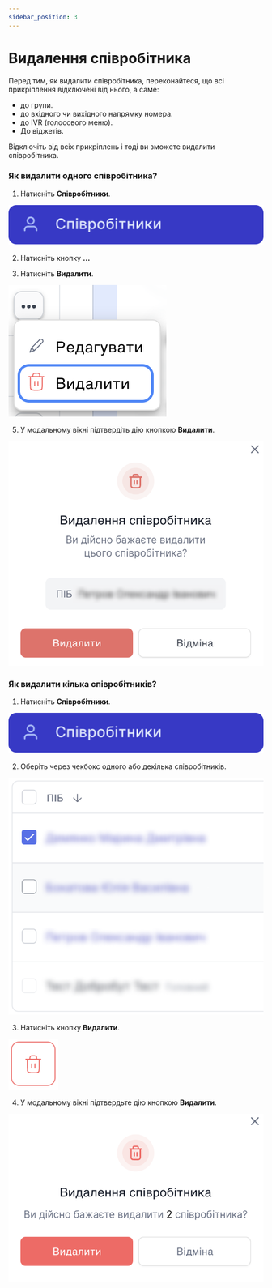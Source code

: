 ```yaml
---
sidebar_position: 3
---
```


# Видалення співробітника

Перед тим, як видалити співробітника, переконайтеся, що всі прикріплення відключені від нього, а саме:

- до групи.
- до вхідного чи вихідного напрямку номера.
- до IVR (голосового меню).
- До віджетів.

Відключіть від всіх прикріплень і тоді ви зможете видалити співробітника.

### Як видалити одного співробітника?

1. Натисніть **Співробітники**.

![](../../img/employees-groups/side-bar-employee-tab.svg)

2. Натисніть кнопку **...**

3. Натисніть **Видалити**.

![](../../img/employees-groups/i-employee-16.svg)

5. У модальному вікні підтвердіть дію кнопкою **Видалити**.

![](../../img/employees-groups/i-employee-17.svg)

### Як видалити кілька співробітників?

1. Натисніть **Співробітники**.

![](../../img/employees-groups/side-bar-employee-tab.svg)

2. Оберіть через чекбокс одного або декілька співробітників.

![](../../img/employees-groups/i-employee-18.svg)

3. Натисніть кнопку **Видалити**.

![](../../img/employees-groups/i-employee-19.svg)

4. У модальному вікні підтвердьте дію кнопкою **Видалити**.

![](../../img/employees-groups/i-employee-21.svg)
